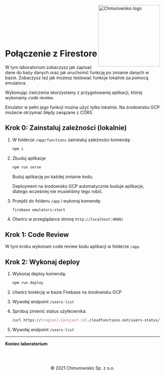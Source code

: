 <img src="../../../../img/logo.png" alt="Chmurowisko logo" width="200"  align="right">
<br><br>
<br><br>
<br><br>

# Połączenie z Firestore

W tym laboratorium zobaczysz jak zapisać dane do bazy danych oraz jak uruchomić funkcję po zmianie danych w bazie. Zobaczysz też jak możesz testować funkcje lokalnie za pomocą emulatora.

Wykonując ćwiczenia skorzystamy z przygotowanej aplikacji, której wykonamy code review.

Emulator w pełni jego funkcji można użyć tylko lokalnie. Na środowisku GCP możecie otrzymać błędy związane z CORS.

## Krok 0: Zainstaluj zależności (lokalnie)

1. W folderze `/app/functions` zainstaluj zależności komendą:

   ```bash
   npm i
   ```

1. Zbuduj aplikacje

   ```bash
   npm run serve
   ```

   Buduj aplikację po każdej zmianie kodu.

   Deployment na środowisko GCP automatycznie buduje aplikacje, dlatego wcześniej nie musieliśmy tego robić.

1. Przejdź do folderu `/app` i wykonaj komendę:

   ```bash
   firebase emulators:start
   ```

1. Otwórz w przeglądarce stronę `http://localhost:4000/`

## Krok 1: Code Review

W tym kroku wykonam code review kodu aplikacji w folderze `/app`.

## Krok 2: Wykonaj deploy

1. Wykonaj deploy komendą:

   ```bash
   npm run deploy
   ```

1. Utwórz kolekcję w bazie Firebase na środowisku GCP

1. Wywołaj endpoint `/users-list`

1. Spróbuj zmienić status użytkownika:

   ```bash
   curl https://[region]-[project-id].cloudfunctions.net/users-status/update -H "Content-Type: application/json" -d '{"id":[user-id],"status":"active"}'
   ```

1. Wywołaj endpoint `/users-list`

---

**Koniec laboratorium**

<br><br>

<center><p>&copy; 2021 Chmurowisko Sp. z o.o.<p></center>

